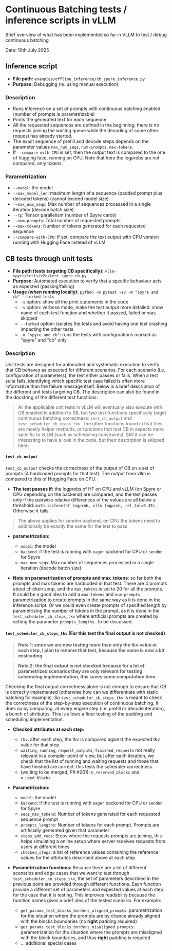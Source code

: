 # Continuous Batching tests / inference scripts in vLLM

Brief overview of what has been implemented so far in VLLM to test / debug continuous batching

Date: 10th July 2025

## Inference script

* **File path:** `examples/offline_inference/cb_spyre_inference.py`
* **Purpose:** Debugging (ie. using manual execution)

### Description
* Runs inference on a set of prompts with continuous batching enabled (number of prompts is parametrizable)
* Prints the generated text for each sequence.
* All the requested sequences are defined in the beginning, there is no requests joining the waiting queue while the decoding of some other request has already started.
* The exact sequence of prefill and decode steps depends on the parameter values `max_num_seqs`, `num-prompts`, `max-tokens`.
* If `--compare-with-CPU` is set, then the output text is compared to the one of hugging face, running on CPU. Note that here the logprobs are not compared, only tokens.

### Parametrization
* `--model`: the model
* `--max_model_len`: maximum length of a sequence (padded prompt plus decoded tokens) (cannot exceed model size)
* `--max_num_seqs`: Max number of sequences processed in a single iteration (decode batch size)
* `--tp`: Tensor parallelism (number of Spyre cards)
* `--num-prompts`: Total number of requested prompts
* `--max-tokens`: Number of tokens generated for each requested sequence
* `--compare-with-CPU`: If set, compare the text output with CPU version running with Hugging Face instead of vLLM

## CB tests through unit tests

* **File path (tests targeting CB specifically):** `vllm-spyre/tests/e2e/test_spyre_cb.py`
* **Purpose:** Automated execution to verify that a specific behaviour acts as expected (passing/failing)
* **Usage (when running locally):** `python -m pytest -sv -m "spyre and cb" --forked tests`
    * `-s` option: show all the print statements in the code
    * `-v` option: verbose mode, make the test output more detailed: show name of each test function and whether it passed, failed or was skipped
    * `--forked` option: isolates the tests and avoid having one test crashing impacting the other tests
    * `-m "spyre and cb"`: runs the tests with configurations marked as "spyre" and "cb" only

### Description

Unit tests are designed for automated and systematic execution to verify that CB behaves as expected for different scenarios. For each scenario (i.e. configuration of parameters), the test either passes or fails. When a test suite fails, identifying which specific test case failed is often more informative than the failure message itself. Below is a brief description of the different unit tests targeting CB. The description can also be found in the docstring of the different test functions:

> All the applicable unit tests in vLLM will eventually also execute with CB enabled in addition to SB, but two test functions specifically target continuous batching correctness: `test_cb_output` and `test_scheduler_cb_steps_tkv`. The other functions found in that files are mostly helper methods, or functions that test CB in aspects more specific to vLLM (such as scheduling constraints). Still it can be interesting to have a look in the code, but their description is skipped here.

#### `test_cb_output`
`test_cb_output` checks the correctness of the output of CB on a set of prompts (4 hardcoded prompts for that test). The output from vllm is compared to this of Hugging Face on CPU.

* **The test passes if:** the logprobs of HF on CPU and vLLM (on Spyre or CPU depending on the backend) are compared, and the test passes only if the pairwise relative differences of the values are all below a threshold: `math.isclose(hf_logprob, vllm_logprob, rel_tol=0.35)`. Otherwise it fails.
> The above applies for sendnn backend, on CPU the tokens need to additionally be exactly the same for the test to pass

* **parametrization:**
    * `model`: the model
    * `backend`: if the test is running with `eager` backend for CPU or `sendnn` for Spyre
    * `max_num_seqs`: Max number of sequences processed in a single iteration (decode batch size)

* **Note on parametrization of prompts and max_tokens**: so far both the prompts and max tokens are hardcoded in that test. There are 4 prompts about chicken soup, and the `max_tokens` is set to 20 for all the prompts. It could be a good idea to add a `max-tokens` and `num-prompts` parametrization to create prompts in the same way as it is done in the inference script. Or we could even create prompts of specified length by parametrizing the number of tokens in the prompt, as it is done in the `test_scheduler_cb_steps_tkv` where artificial prompts are created by setting the parameter `prompts_lengths`. To be discussed.

#### `test_scheduler_cb_steps_tkv` (For this test the final output is not checked)

> **Note 1: since we are now testing more than only the tkv value at each step, I plan to rename that test, because the name is now a bit misleading**

> **Note 2: the final output is not checked because for a lot of parametrized scenarios they are only relevant for testing scheduling implementation, this saves some computation time.**

Checking the final output correctness alone is not enough to ensure that CB is correctly implemented (otherwise how can we differentiate with static batching for example). So `test_scheduler_cb_steps_tkv` is meant to check the correctness of the step-by-step execution of continuous batching. It does so by comparing, at every engine step (i.e. prefill or decode iteration), a bunch of attributes. This is allows a finer testing of the padding and scheduling implementation.

* **Checked attributes at each step:**
    * `tkv`: after each step, the tkv is compared against the expected tkv value for that step
    * `waiting`, `running`, `request_outputs`, `finished_requests` not really relevant in a compiler point of view, but after each iteration, we check that the list of running and waiting requests and those that have finished are correct. this tests the scheduler correctness.
    * (waiting to be merged, PR #261): `n_reserved_blocks` and `n_used_blocks`

* **Parametrization:**
    * `model`: the model
    * `backend`: if the test is running with `eager` backend for CPU or `sendnn` for Spyre
    * `seqs_max_tokens`: Number of tokens generated for each requested sequence prompt
    * `prompts_lengths`: Number of tokens for each prompt. Prompts are artificially generated given that parameter
    * `steps_add_reqs`: Steps where the requests prompts are joining, this helps simulating a online setup where server receives requests from users at different times
    * `checked_steps`: a list of reference values containing the reference values for the attributes described above at each step

* **Parametrization functions:** Because there are a lot of different scenarios and edge cases that we want to test through `test_scheduler_cb_steps_tkv`, the set of parameters described in the previous point are provided through different functions. Each function provide a different set of parameters and expected values at each step for the case that it is testing. This improves readability because the function names gives a brief idea of the tested scenario. For example:
    * `get_params_test_blocks_borders_aligned_prompts`: parametrization for the situation where the prompts are by chance already aligned with the blocks boundaries (no **right** padding required)
    * `get_params_test_blocks_borders_misaligned_prompts`: parametrization for the situation where the prompts are misaligned with the block boundaries, and thus **right** padding is required
    * ... additional special cases

